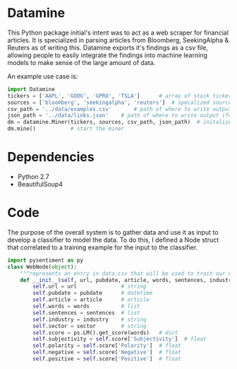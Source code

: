 # Datamine
This Python package initial's intent was to act as a web scraper for financial articles. It is specialized in parsing 
articles from Bloomberg, SeekingAlpha & Reuters as of writing this. Datamine exports it's findings as a csv file,
allowing people to easily integrate the findings into machine learning models to make sense of the large amount of data.

An example use case is:

```python
import Datamine
tickers = ['AAPL', 'GOOG', 'GPRO', 'TSLA']		# array of stock tickers (strings)
sources = ['bloomberg', 'seekingalpha', 'reuters'] 	# specalized sources are : Bloomberg, seekingAlpha, Reuters
csv_path = '../data/examples.csv'		# path of where to write output (gathered information)
json_path = '../data/links.json' 	# path of where to write output (for skipping duplicates)
dm = datamine.Miner(tickers, sources, csv_path, json_path)	# initalize miner
dm.mine()			# start the miner
```

# Dependencies

- Python 2.7
- BeautifulSoup4




# Code

The purpose of the overall system is to gather data and use it as input to develop a classifier
to model the data. To do this, I defined a Node struct that correlated to a training example for the input 
to the classifier.

```python
import pysentiment as py
class WebNode(object):
    """represents an entry in data.csv that will be used to train our neural network"""
    def __init__(self, url, pubdate, article, words, sentences, industry='', sector=''):
        self.url = url              # string
        self.pubdate = pubdate      # datetime
        self.article = article      # article
        self.words = words          # list
        self.sentences = sentences  # list
        self.industry = industry    # string
        self.sector = sector        # string
        self.score = ps.LM().get_score(words)	# dict 
        self.subjectivity = self.score['Subjectivity']	# float
        self.polarity = self.score['Polarity']	# float
        self.negative = self.score['Negative']	# float
        self.positive = self.score['Positive']	# float 
```
